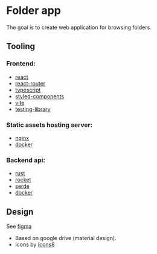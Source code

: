 # Folder app

The goal is to create web application for browsing folders.

## Tooling

### Frontend:

- [react](reactjs.org)
- [react-router](https://reactrouter.com/)
- [typescript](https://www.typescriptlang.org/)
- [styled-components](https://styled-components.com/)
- [vite](https://vitejs.dev/)
- [testing-library](https://testing-library.com/)

### Static assets hosting server:

- [nginx](https://www.nginx.com/)
- [docker](https://www.docker.com/)

### Backend api:

- [rust](https://www.rust-lang.org/)
- [rocket](https://rocket.rs/)
- [serde](https://serde.rs/)
- [docker](https://www.docker.com/)

## Design

See [figma](https://www.figma.com/file/J6yvOILo6HM62FnHXaAAOC/Untitled?node-id=0%3A1)

- Based on google drive (material design).
- Icons by [Icons8](https://icons8.com/)
